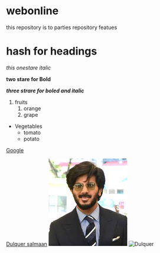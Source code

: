 # webonline
this repository is to parties repository featues
# hash for headings

*this onestare italic*

**two stare for Bold**

***three strare for boled and italic***
1. fruits 
    1. orange
    2. grape
 
 * Vegetables
      * tomato
      * potato
      
 [Google](https://www.google.com/)
 
[Dulquer salmaan](https://www.google.com/url?sa=i&url=https%3A%2F%2Findianewengland.com%2F2020%2F04%2Fthese-southern-actors-faced-social-media-rage-lately%2F&psig=AOvVaw1Kv63Fz-mCModxltUsZh6A&ust=1623148906525000&source=images&cd=vfe&ved=2ahUKEwjuo5mBq4XxAhVZxnMBHX5CDEIQr4kDegUIARDgAQ)
![](download.jpg)
![Dulquer](https://www.plumeriamovies.com/wp-content/uploads/2015/04/Nithya-Menon-in-OK-Kanmani.jpg)
